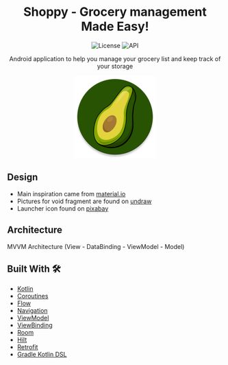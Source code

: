 <h1 align="center">Shoppy - Grocery management Made Easy!</h1>

<div align="center">

![License](https://img.shields.io/badge/License-MIT-blue.svg)
![API](https://img.shields.io/badge/API-26%2B-brightgreen.svg?style=flat)

Android application to help you manage your grocery list and keep track of your storage

![Application icon launcher](https://github.com/marco219/Shoppy/blob/develop/app/src/main/res/mipmap-xxxhdpi/ic_launcher_round.png)

</div>

## Design

* Main inspiration came from [material.io](https://material.io/)
* Pictures for void fragment are found on [undraw](https://undraw.co/)
* Launcher icon found on [pixabay](https://pixabay.com/vectors/avocado-half-cross-section-5928508/)

## Architecture

MVVM Architecture (View - DataBinding - ViewModel - Model)

## Built With 🛠

- [Kotlin](https://kotlinlang.org/)
- [Coroutines](https://kotlinlang.org/docs/reference/coroutines-overview.html)
- [Flow](https://kotlin.github.io/kotlinx.coroutines/kotlinx-coroutines-core/kotlinx.coroutines.flow/-flow/)
- [Navigation](https://developer.android.com/guide/navigation)
- [ViewModel](https://developer.android.com/topic/libraries/architecture/viewmodel)
- [ViewBinding](https://developer.android.com/topic/libraries/view-binding)
- [Room](https://developer.android.com/topic/libraries/architecture/room)
- [Hilt](https://developer.android.com/training/dependency-injection)
- [Retrofit](https://square.github.io/retrofit/)
- [Gradle Kotlin DSL](https://docs.gradle.org/current/userguide/kotlin_dsl.html)